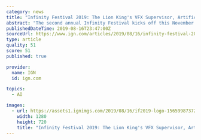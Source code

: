 ```yaml
---
category: news
title: "Infinity Festival 2019: The Lion King's VFX Supervisor, Artificial Intelligence, 5G and More to be Spotlighted"
abstract: "The second annual Infinity Festival kicks off this November in Los Angeles, focusing its programming on \"Story Advanced by Technology\" by spotlighting everything from artificial intelligence and 5G to a keynote from The Lion King VFX supervisor Rob Legato."
publishedDateTime: 2019-08-16T23:47:00Z
sourceUrl: https://www.ign.com/articles/2019/08/16/infinity-festival-2019-the-lion-kings-vfx-supervisor-artificial-intelligence-5g-and-more-to-be-spotlighted
type: article
quality: 51
score: 51
published: true

provider:
  name: IGN
  id: ign.com

topics:
  - AI

images:
  - url: https://assets1.ignimgs.com/2019/08/16/if2019-logo-1565998737220.jpg?width=1280
    width: 1280
    height: 720
    title: "Infinity Festival 2019: The Lion King's VFX Supervisor, Artificial Intelligence, 5G and More to be Spotlighted"
---
```

